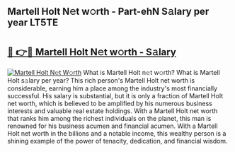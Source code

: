 ## Martell Holt N𝚎t w𝚘rth - Part-ehN S𝚊lary per year LT5TE

# <h2><a href="http://gc2wo1.nevu.top/?p=Martell+Holt">🔗 👉🔴 Martell Holt N𝚎t w𝚘rth - S𝚊lary</a></h2>

[![Martell Holt N𝚎t W𝚘rth](https://i.imgur.com/Oavwk0R.jpeg)](http://gc2wo1.nevu.top/?p=Martell+Holt)
What is Martell Holt n𝚎t w𝚘rth? What is Martell Holt s𝚊lary per year?
This rich person's Martell Holt net worth is considerable, earning him a place among the industry's most financially successful. His salary is substantial, but it is only a fraction of Martell Holt net worth, which is believed to be amplified by his numerous business interests and valuable real estate holdings. With a Martell Holt net worth that ranks him among the richest individuals on the planet, this man is renowned for his business acumen and financial acumen. With a Martell Holt net worth in the billions and a notable income, this wealthy person is a shining example of the power of tenacity, dedication, and financial wisdom.
